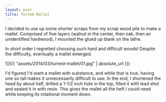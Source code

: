 ```yaml
---
layout: post
title: Turned Mallet
---
```

I decided to use up some shorter scraps from my scrap wood pile to make a
mallet. Comprised of five layers (walnut in the center, then oak, then an
unidentified hardwood), I mounted the glued up blank on the lathe.

In short order I regretted choosing such hard and difficult woods! Despite the
difficulty, eventually a mallet emerged.

![]({{ "assets/2014/03/turned-mallet/01.jpg" | absolute_url }})

I'd figured I'd want a mallet with substance, and while that is true, having one
so tall makes it unnecessarily difficult to use. In the end, I shortened the
head by about half, drilled a 1-1/2 inch hole in the top, filled it with lead
shot and sealed it in with resin. This gives the mallet all the heft I could
need while keeping its rotational moment down.
